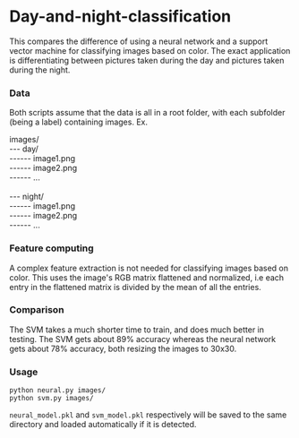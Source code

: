 # Day-and-night-classification

This compares the difference of using a neural network and a support vector machine
for classifying images based on color. The exact application is differentiating
between pictures taken during the day and pictures taken during the night.


### Data

Both scripts assume that the data is all in a root folder, with each subfolder
(being a label) containing images. Ex.


images/<br>
--- day/<br>
------ image1.png<br>
------ image2.png<br>
------ ...<br><br>
--- night/<br>
------ image1.png<br>
------ image2.png<br>
------ ...<br>


### Feature computing

A complex feature extraction is not needed for classifying images based on color.
This uses the image's RGB matrix flattened and normalized, i.e each entry in
the flattened matrix is divided by the mean of all the entries.


### Comparison

The SVM takes a much shorter time to train, and does much better in testing. 
The SVM gets about 89% accuracy whereas the neural network gets about 78% accuracy,
both resizing the images to 30x30.


### Usage

`python neural.py images/`<br>
`python svm.py images/`<br>

`neural_model.pkl` and `svm_model.pkl` respectively will be saved to the
same directory and loaded automatically if it is detected.


